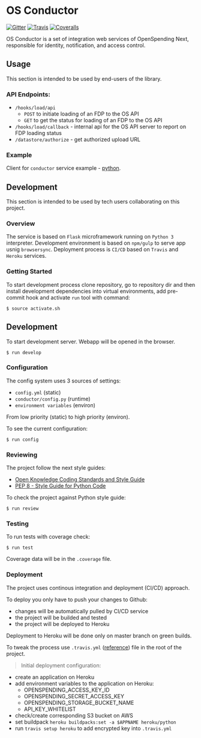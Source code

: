 # OS Conductor

[![Gitter](https://img.shields.io/gitter/room/openspending/chat.svg)](https://gitter.im/openspending/chat)
[![Travis](https://img.shields.io/travis/openspending/os-conductor.svg)](https://travis-ci.org/openspending/os-conductor)
[![Coveralls](http://img.shields.io/coveralls/openspending/os-conductor/master.svg)](https://coveralls.io/r/openspending/os-conductor)

OS Conductor is a set of integration web services of OpenSpending Next, responsible for identity, notification, and access control.

## Usage

This section is intended to be used by end-users of the library.

### API Endpoints:
 - `/hooks/load/api` 
    - `POST` to initiate loading of an FDP to the OS API
    - `GET` to get the status for loading of an FDP to the OS API
 -  `/hooks/load/callback` - internal api for the OS API server to report on FDP loading status
  - `/datastore/authorize` - get authorized upload URL
     

### Example

Client for `conductor` service example - [python](https://github.com/openspending/os-cli/blob/master/oscli/actions/upload.py).

## Development

This section is intended to be used by tech users collaborating on this project.

### Overview

The service is based on `Flask` microframework running on `Python 3` interpreter.
Development environment is based on `npm/gulp` to serve app usnig `browsersync`.
Deployment process is `CI/CD` based on `Travis` and `Heroku` services.

### Getting Started

To start development process clone repository,
go to repository dir and then install development dependencies
into virtual environments, add pre-commit hook and activate `run`
tool with command:

```
$ source activate.sh
```

## Development

To start development server.
Webapp will be opened in the browser.

```
$ run develop
```

### Configuration

The config system uses 3 sources of settings:
- `config.yml` (static)
- `conductor/config.py` (runtime)
- `environment variables` (environ)

From low priority (static) to high priority (environ).

To see the current configuration:
```
$ run config
```

### Reviewing

The project follow the next style guides:
- [Open Knowledge Coding Standards and Style Guide](https://github.com/okfn/coding-standards)
- [PEP 8 - Style Guide for Python Code](https://www.python.org/dev/peps/pep-0008/)

To check the project against Python style guide:
```
$ run review
```
### Testing

To run tests with coverage check:
```
$ run test
```
Coverage data will be in the `.coverage` file.

### Deployment

The project uses continous integration and deployment (CI/CD) approach.

To deploy you only have to push your changes to Github:
- changes will be automatically pulled by CI/CD service
- the project will be builded and tested
- the project will be deployed to Heroku

Deployment to Heroku will be done only on master branch on green builds.

To tweak the process use `.travis.yml` ([reference](http://docs.travis-ci.com/user/customizing-the-build/))
file in the root of the project.

> Initial deployment configuration:
  - create an application on Heroku
  - add environment variables to the application on Heroku:
    - OPENSPENDING_ACCESS_KEY_ID
    - OPENSPENDING_SECRET_ACCESS_KEY
    - OPENSPENDING_STORAGE_BUCKET_NAME
    - API_KEY_WHITELIST
  - check/create corresponding S3 bucket on AWS
  - set buildpack `heroku buildpacks:set -a $APPNAME heroku/python`
  - run `travis setup heroku` to add encrypted key into `.travis.yml`
